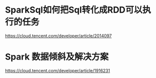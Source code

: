 # SparkSql如何把Sql转化成RDD可以执行的任务
https://cloud.tencent.com/developer/article/2014097

#  Spark 数据倾斜及解决方案
https://cloud.tencent.com/developer/article/1916231



